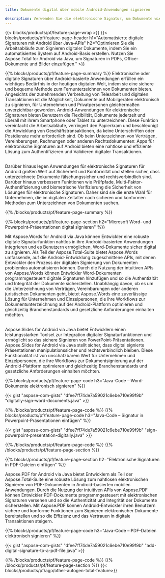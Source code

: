 ```yaml
---
title: Dokumente digital über mobile Android-Anwendungen signieren 

description: Verwenden Sie die elektronische Signatur, um Dokumente wie Microsoft Word, Excel, PowerPoint, PDF und Bilder über die mobile Android-Anwendung zu unterzeichnen. Fügen Sie die elektronische Signatur online per App hinzu.
---
```


{{< blocks/products/pf/feature-page-wrap >}}
{{< blocks/products/pf/feature-page-header h1="Automatisierte digitale Signaturen mit Android über Java-APIs" h2="Optimieren Sie die Arbeitsabläufe zum Signieren digitaler Dokumente, indem Sie ein automatisiertes System auf Android-Basis erstellen. Nutzen Sie Aspose.Total for Android via Java, um Signaturen in PDFs, Office-Dokumente und Bilder einzufügen." >}}

{{% blocks/products/pf/feature-page-summary %}}
Elektronische oder digitale Signaturen über Android-basierte Anwendungen erfüllen ein wichtiges Bedürfnis in der heutigen digitalen Welt, indem sie eine sichere und bequeme Methode zum Fernunterzeichnen von Dokumenten bieten. Angesichts der zunehmenden Verbreitung von Telearbeit und digitalen Transaktionen ist die Möglichkeit, Dokumente auf Mobilgeräten elektronisch zu signieren, für Unternehmen und Privatpersonen gleichermaßen unverzichtbar geworden. Android-Anwendungen für elektronische Signaturen bieten Benutzern die Flexibilität, Dokumente jederzeit und überall mit ihrem Smartphone oder Tablet zu unterzeichnen. Diese Funktion vereinfacht die Arbeitsabläufe, verringert den Papierkram und beschleunigt die Abwicklung von Geschäftstransaktionen, da keine Unterschriften oder Postdienste mehr erforderlich sind. Ob beim Unterzeichnen von Verträgen, Vereinbarungen, Rechnungen oder anderen Rechtsdokumenten: Apps für elektronische Signaturen auf Android bieten eine nahtlose und effiziente Lösung zum Authentifizieren und Validieren digitaler Transaktionen. <br /><br />

Darüber hinaus legen Anwendungen für elektronische Signaturen für Android großen Wert auf Sicherheit und Konformität und stellen sicher, dass unterzeichnete Dokumente fälschungssicher und rechtsverbindlich sind. Darüber hinaus verbessern Funktionen wie Prüfpfade, Multi-Faktor-Authentifizierung und biometrische Verifizierung die Sicherheit von Lösungen für elektronische Signaturen. Daher sind sie die erste Wahl für Unternehmen, die im digitalen Zeitalter nach sicheren und konformen Methoden zum Unterzeichnen von Dokumenten suchen. 

{{% /blocks/products/pf/feature-page-summary  %}}

{{% blocks/products/pf/feature-page-section  h2="Microsoft Word- und Powerpoint-Präsentationen digital signieren" %}}

Mit Aspose.Words for Android via Java können Entwickler eine robuste digitale Signaturfunktion nahtlos in ihre Android-basierten Anwendungen integrieren und es Benutzern ermöglichen, Word-Dokumente sicher digital zu signieren. Als Teil der Aspose.Total-Suite bietet Aspose.Words umfassende, auf die Android-Entwicklung zugeschnittene APIs, mit denen Entwickler den Prozess der digitalen Signierung von Dokumenten problemlos automatisieren können. Durch die Nutzung der intuitiven APIs von Aspose.Words können Entwickler Word-Dokumenten programmgesteuert digitale Signaturen hinzufügen und so die Authentizität und Integrität der Dokumente sicherstellen. Unabhängig davon, ob es um die Unterzeichnung von Verträgen, Vereinbarungen oder anderen juristischen Dokumenten geht, bietet Aspose.Words eine zuverlässige Lösung für Unternehmen und Einzelpersonen, die ihre Workflows zur Dokumentunterzeichnung auf der Android-Plattform optimieren und gleichzeitig Branchenstandards und gesetzliche Anforderungen einhalten möchten.<br /><br />

Aspose.Slides for Android via Java bietet Entwicklern einen leistungsstarken Toolset zur Integration digitaler Signaturfunktionen und ermöglicht so das sichere Signieren von PowerPoint-Präsentationen. Aspose.Slides for Android via Java stellt sicher, dass digital signierte Präsentationen manipulationssicher und rechtsverbindlich bleiben. Diese Funktionalität ist von unschätzbarem Wert für Unternehmen und Einzelpersonen, die ihre Workflows zur Dokumentsignierung auf der Android-Plattform optimieren und gleichzeitig Branchenstandards und gesetzliche Anforderungen einhalten möchten.

{{% blocks/products/pf/feature-page-code h3="Java-Code – Word-Dokumente elektronisch signieren" %}}

{{< gist "aspose-com-gists" "dfee7ff74de7a59021c6ebe710e99f9b" "digitally-sign-word-documents.java" >}}

{{% /blocks/products/pf/feature-page-code  %}}
{{% blocks/products/pf/feature-page-code h3="Java-Code – Signatur in Powerpoint-Präsentationen einfügen" %}}

{{< gist "aspose-com-gists" "dfee7ff74de7a59021c6ebe710e99f9b" "sign-powerpoint-presentation-digitally.java" >}}

{{% /blocks/products/pf/feature-page-code  %}}
{{% /blocks/products/pf/feature-page-section %}}

{{% blocks/products/pf/feature-page-section  h2="Elektronische Signaturen in PDF-Dateien einfügen" %}}

Aspose.PDF for Android via Java bietet Entwicklern als Teil der Aspose.Total-Suite eine robuste Lösung zum nahtlosen elektronischen Signieren von PDF-Dokumenten in Android-basierten mobilen Anwendungen. Durch die Nutzung der intuitiven APIs von Aspose.PDF können Entwickler PDF-Dokumente programmgesteuert mit elektronischen Signaturen versehen und so die Authentizität und Integrität der Dokumente sicherstellen. Mit Aspose.PDF können Android-Entwickler ihren Benutzern sichere und konforme Funktionen zum Signieren elektronischer Dokumente bereitstellen und so die Effizienz und das Vertrauen in digitale Transaktionen steigern.

{{% blocks/products/pf/feature-page-code h3="Java-Code – PDF-Dateien elektronisch signieren" %}}

{{< gist "aspose-com-gists" "dfee7ff74de7a59021c6ebe710e99f9b" "add-digital-signature-to-a-pdf-file.java" >}}

{{% /blocks/products/pf/feature-page-code  %}}
{{% /blocks/products/pf/feature-page-section %}}
{{< blocks/products/pf/agp/other-autogen-total-feature>}}